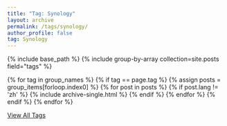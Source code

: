 ```yaml
---
title: "Tag: Synology"
layout: archive
permalink: /tags/synology/
author_profile: false
tag: Synology
---
```


{% include base_path %}
{% include group-by-array collection=site.posts field="tags" %}

{% for tag in group_names %}
  {% if tag == page.tag %}
    {% assign posts = group_items[forloop.index0] %}
    {% for post in posts %}
      {% if post.lang != 'zh' %}
        {% include archive-single.html %}
      {% endif %}
    {% endfor %}
  {% endif %}
{% endfor %}

<div class="pagination">
  <a href="{{ base_path }}/tags/" class="pagination--pager">View All Tags</a>
</div>
